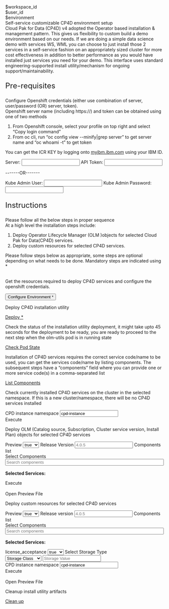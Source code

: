 <html>

<head>
  <meta name="viewport" content="width=device-width, initial-scale=1" />
  <script src="olm-utils.js">
  </script>
  <link rel="stylesheet" href="olm-utils.css">
  <style>
    .header {
      background-image: url("https://raw.githubusercontent.com/IBM/Developer-Playground/master/didact/images/video_insights.jpeg");
    }
  </style>

</head>

<body>
  <div style="margin-top:2rem"></div>
  <div id="workspaceID" class="hidden-state">$workspace_id</div>
  <div id="userID" class="hidden-state">$user_id</div>
  <div id="environment" class="hidden-state">$environment</div>
  <div class="header">
    <div class="left-content">
      <div class="apptitle">Self-service customizable CP4D environment setup</div>
      <div class="subheading">Cloud Pak for Data (CP4D) v4 adopted the Operator based installation & management pattern.
        This gives us flexibility to custom build a demo environment based on our needs. If we are doing a simple data
        science demo with services WS, WML you can choose to just install those 2 services in a self-service fashion on
        an appropriately sized cluster for more cost effectiveness in addition to better performance as you would have
        installed just services you need for your demo. This interface uses standard engineering-supported install
        utility/mechanism for ongoing support/maintainability.</div>
    </div>
  </div>
  <div class="section">
    <p style="font-size:24px">Pre-requisites</p>
    <div>
      <p>Configure Openshift credentials (either use combination of server, user/password (OR) server, token).<br>
        Openshift server name (including https://) and token can be obtained using one of two methods
      <ol>
        <li>From Openshift console, select your profile on top right and select “Copy login command”</li>
        <li>From oc cli, run “oc config view --minify|grep server” to get server name and “oc whoami -t” to get token
        </li>
      </ol>
      You can get the ICR KEY by logging onto <a href="https://myibm.ibm.com">myibm.ibm.com</a> using your IBM ID.
      </p>
      <div class="env-config">
        <label>Server: </label><input class="env-variables" name="server" type="text" />
        <label>API Token: </label><input class="env-variables" name="api_token" type="text" />
        <p>-------OR-------</p>
        <p></p>
        <label>Kube Admin User: </label><input class="env-variables" name="kubeadmin_user" type="text" />
        <label>Kube Admin Password: </label><input class="env-variables" name="kubeadmin_pass" type="password" />
      </div>
    </div>
  </div>
  <div class="section">
    <p style="font-size: 24px">Instructions</p>
    Please follow all the below steps in proper sequence<br>
    At a high level the installation steps include:
    <ol>
      <li>Deploy Operator Lifecycle Manager (OLM )objects for selected Cloud Pak for Data(CP4D) services.</li>
      <li>Deploy custom resources for selected CP4D services.</li>
    </ol>
    Please follow steps below as appropriate, some steps are optional depending on what needs to be done. Mandatory
    steps are indicated using *<br><br>
  </div>
  <div class="timeline-container">
    <!--<div class="timeline">
      <div class="content">
        <p>Open the sandbox terminal.</p>
      </div>
      <a class="button is-dark is-medium" title="Open Terminal"
        href="didact://?commandId=terminal-for-sandbox-container:new">Open Terminal *</a>
      <span class="dot"></span>
    </div>-->
    <div class="timeline">
      <div class="content">
        <p>Get the resources required to deploy CP4D services and configure the openshift credentials.</p>
      </div>
      <button class="button is-dark is-medium" id="configure-env" title="Configure Environment">Configure Environment *</button>
      <a id="config_command_exec" ,href=""></a>
      <span class="dot"></span>
    </div>
    <!--<div class="timeline">
      <div class="content">
        <p>Configure Openshift credentials (either use combination of server, user/password (OR) server, token).<br>
          Openshift server name (including https://) and token can be obtained using one of two methods
        <ol>
          <li>From Openshift console, select your profile on top right and select “Copy login command”</li>
          <li>From oc cli, run “oc config view --minify|grep server” to get server name and “oc whoami -t” to get token
          </li>
        </ol>
        You can get the ICR KEY by logging onto <a href="https://myibm.ibm.com">myibm.ibm.com</a> using your IBM ID.
        </p>
      </div>
      <a class="button is-dark is-medium" title="open env file"
        href="didact://?commandId=vscode.open&projectFilePath=/projects/techzone/olm-utils/env.sh">Configure *
      </a>
      <span class="dot"></span>
    </div>-->
    <div class="timeline">
      <div class="content">
        <p>Deploy CP4D installation utility </p>
      </div>
      <a class="button is-dark is-medium" title="open env file"
        href="didact://?commandId=vscode.didact.sendNamedTerminalAString&&text=sandbox terminal$$source env.sh">Deploy
        *
      </a>
      <span class="dot"></span>
    </div>
    <div class="timeline">
      <div class="content">
        <p>Check the status of the installation utility deployment, it might take upto 45 seconds for the deployment to
          be ready, you are ready to proceed to the next step when the olm-utils pod is in running state </p>
      </div>
      <a class="button is-dark is-medium" title="Check Pod State"
        href="didact://?commandId=vscode.didact.sendNamedTerminalAString&&text=sandbox terminal$$get_pods">Check Pod
        State
      </a>
      <span class="dot"></span>
    </div>
    <!-- <div class="timeline">
      <div class="content">
        <p>Run Utils Login to OC</p>
        <a class="button is-dark is-medium" title="Check Pod State"
          href="didact://?commandId=vscode.didact.sendNamedTerminalAString&&text=sandbox terminal$$oclogin_auto">oclogin
        </a>
      </div>
    </div> -->
    <div class="timeline">
      <div class="content">
        <p>Installation of CP4D services requires the correct service code/name to be used, you can get the services
          code/name by listing components. The subsequent steps have a “components” field where you can provide one or
          more service code(s) in a comma-separated list </p>
      </div>
      <a class="button is-dark is-medium" title="Check Pod State"
        href="didact://?commandId=vscode.didact.sendNamedTerminalAString&&text=sandbox terminal$$run_utils list-components --release=4.0.5">List
        Components
      </a>
      <span class="dot"></span>
    </div>
    <div class="timeline">
      <div class="content">
        <p>Check currently installed CP4D services on the cluster in the selected namespace. If this is a new
          cluster/namespace, there will be no CP4D services installed</p>
        <label>CPD instance namespace</label>
        <input type="text" id="cpd_instance_value" value="cpd-instance">
      </div>
      <a class="button is-dark is-medium" title="Execute" id="existing_service">Execute
      </a>
      <span class="dot"></span>
    </div>
    <div class="timeline">
      <div class="content">
        <p>Deploy OLM (Catalog source, Subscription, Cluster service version, Install Plan) objects for selected CP4D
          services</p>
        <div class="env-config">
          <label>Preview</label>
          <select id="olm_preview_value">
            <option value="true">true</option>
            <option value="false">false</option>
          </select>
          <label>Release Version</label>
          <input type="text" id="olm_release_version" placeholder="4.0.5">
          <label>Components list</label>
          <div id="olm-service-list" class="dropdown-check-list" tabindex="100">
            <span class="anchor">Select Components</span>
            <div class="items">
              <input id="olm-services-search" type="search" placeholder="Search components" style="width: 100%" />
              <ul id="olm-git-services">
              </ul>
            </div>
          </div>
        </div>
        <p style="margin-top:1rem"><b>Selected Services: </b><span id="olm-selected-services"></span></p>
        <!--<input type="text" id="olm_component_list" placeholder="cpfs,cpd_platform"><br><br>-->
      </div>
      <a class="button is-dark is-medium" title="Execute" id="install_olm">Execute
      </a>
      <br />
      <br />
      <a class="button is-dark is-medium" title="open the preview file" id="get_preview">Open Preview File
      </a>
      <span class="dot"></span>
    </div>
    <div class="timeline">
      <div class="content">
        <p>Deploy custom resources for selected CP4D services</p>
        <div class="env-config">
          <label>Preview</label>
          <select id="cr_preview_value">
            <option value="true">true</option>
            <option value="false">false</option>
          </select>
          <label>Release version</label>
          <input type="text" id="cr_release_version" placeholder="4.0.5">
          <label>Components list
            &nbsp;&nbsp;&nbsp;&nbsp;&nbsp;&nbsp;&nbsp;&nbsp;&nbsp;&nbsp;&nbsp;&nbsp;&nbsp;&nbsp;&nbsp;&nbsp;</label>
          <div id="cr-service-list" class="dropdown-check-list" tabindex="100">
            <span class="anchor">Select Components</span>
            <div class="items">
              <input id="cr-services-search" type="search" placeholder="Search components" style="width: 100%" />
              <ul id="cr-git-services">
              </ul>
            </div>
          </div>
        </div>
        <p style="margin-top:1rem"><b>Selected Services: </b><span id="cr-selected-services"></span></p>
        <p></p>
        <!--<input type="text" id="cr_component_list" placeholder="cpfs,cpd_platform">-->
        <div class="env-config">
          <label>license_acceptance</label>
          <select id="cr_license_acceptance">
            <option value="true">true</option>
            <option value="false">false</option>
          </select>
          <label>Select Storage Type</label>
          <div>
            <select id="cr_storage_class">
              <option value="storage_class">Storage Class</option>
              <option value="storage_vendor">Storage Vendor</option>
            </select>
            <input type="text" id="cr_storage_value" placeholder="Storage Value">
          </div>
          <label>CPD instance namespace</label>
          <input type="text" id="cr_cpd_instance" value="cpd-instance">
        </div>
      </div>
      <a class="button is-dark is-medium" title="Execute" id="install_cr">Execute
      </a>
      <br />
      <br />
      <a class="button is-dark is-medium" title="open the preview file" id="get_preview_2">Open Preview File
      </a>
      <span class="dot"></span>
    </div>
    <div class="timeline">
      <div class="content">
        <p>Cleanup install utility artifacts</p>
      </div>
      <a class="button is-dark is-medium" title="Check Pod State"
        href="didact://?commandId=vscode.didact.sendNamedTerminalAString&&text=sandbox terminal$$sh delete.sh">Clean
        up
      </a>
      <span class="dot"></span>
    </div>
  </div>
  <a id="command_exec" ,href=""></a>
</body>

</html>